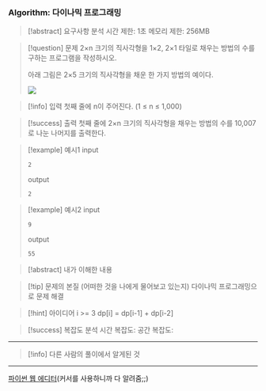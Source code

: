 ### Algorithm: 다이나믹 프로그래밍

> [!abstract] 요구사항 분석
> 시간 제한: 1초
> 메모리 제한: 256MB

> [!question] 문제
> 2×n 크기의 직사각형을 1×2, 2×1 타일로 채우는 방법의 수를 구하는 프로그램을 작성하시오.
>
> 아래 그림은 2×5 크기의 직사각형을 채운 한 가지 방법의 예이다.
>
> ![](https://onlinejudgeimages.s3-ap-northeast-1.amazonaws.com/problem/11726/1.png)

> [!info] 입력
> 첫째 줄에 n이 주어진다. (1 ≤ n ≤ 1,000)

> [!success] 출력
> 첫째 줄에 2×n 크기의 직사각형을 채우는 방법의 수를 10,007로 나눈 나머지를 출력한다.

> [!example] 예시1
> input
>
> ```
> 2
> ```
>
> output
>
> ```
> 2
> ```

> [!example] 예시2
> input
>
> ```
> 9
> ```
>
> output
>
> ```
> 55
> ```

> [!abstract] 내가 이해한 내용

> [!tip] 문제의 본질 (어떠한 것을 나에게 물어보고 있는지)
> 다이나믹 프로그래밍으로 문제 해결

> [!hint] 아이디어
> i >= 3
> dp[i] = dp[i-1] + dp[i-2]

> [!success] 복잡도 분석
> 시간 복잡도:
> 공간 복잡도:

---

> [!info] 다른 사람의 풀이에서 알게된 것

---

[파이썬 웹 에디터](https://replit.com/@alsrudgh0210/KhakiPrettyClient#main.py)(커서를 사용하니까 다 알려줌;;)
